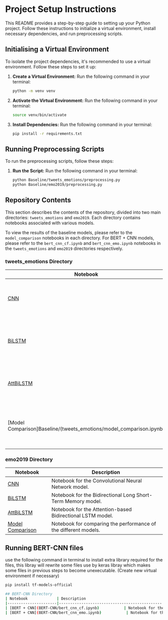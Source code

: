 # Project Setup Instructions

This README provides a step-by-step guide to setting up your Python project. Follow these instructions to initialize a virtual environment, install necessary dependencies, and run preprocessing scripts.

## Initialising a Virtual Environment

To isolate the project dependencies, it's recommended to use a virtual environment. Follow these steps to set it up:

1. **Create a Virtual Environment:** Run the following command in your terminal:

   ```bash
   python -m venv venv

2. **Activate the Virtual Environment:** Run the following command in your terminal:

   ```bash
   source venv/bin/activate

3. **Install Dependencies:** Run the following command in your terminal:

   ```bash
   pip install -r requirements.txt

## Running Preprocessing Scripts

To run the preprocessing scripts, follow these steps:


1. **Run the Script:** Run the following command in your terminal:

   ```bash
   python Baseline/tweets_emotions/preprocessing.py
   python Baseline/emo2019/preprocessing.py

## Repository Contents

This section describes the contents of the repository, divided into two main directories: `tweets_emotions` and `emo2019`. Each directory contains notebooks associated with various models.

To view the results of the baseline models, please refer to the `model_comparison` notebooks in each directory. For BERT + CNN models, please refer to the `bert_cnn_cf.ipynb` and `bert_cnn_emo.ipynb` notebooks in the `tweets_emotions` and `emo2019` directories respectively.


### tweets_emotions Directory

| Notebook             | Description                                  |
|----------------------|----------------------------------------------|
| [CNN](Baseline/tweets_emotions/cnn_te.ipynb)                  | Notebook for the Convolutional Neural Network model. |
| [BiLSTM](Baseline/tweets_emotions/bi_lstm_te.ipynb)               | Notebook for the Bidirectional Long Short-Term Memory model. |
| [AttBiLSTM](Baseline/tweets_emotions/att_bi_lstm_te.ipynb)            | Notebook for the Attention-based Bidirectional LSTM model. |
| [Model Comparison]Baseline/(tweets_emotions/model_comparison.ipynb)     | Notebook for comparing the performance of the different models. |

### emo2019 Directory

| Notebook             | Description                                  |
|----------------------|----------------------------------------------|
| [CNN](Baseline/emo2019/cnn_emo.ipynb)                  | Notebook for the Convolutional Neural Network model. |
| [BiLSTM](Baseline/emo2019/bi_lstm_emo.ipynb)               | Notebook for the Bidirectional Long Short-Term Memory model. |
| [AttBiLSTM](Baseline/emo2019/att_bi_lstm_emo.ipynb)            | Notebook for the Attention-based Bidirectional LSTM model. |
| [Model Comparison](Baseline/emo2019/model_comparison.ipynb)     | Notebook for comparing the performance of the different models. |



## Running BERT-CNN files
   use the following command in terminal to install extra library required for the files, this libray will rewrite some files use by keras libray which makes some files in previous steps to become unexecutable. (Create new virtual environment if necessary)
   ```bash
   pip install tf-models-official
   
## BERT-CNN Directory
| Notebook             | Description                                  |
|----------------------|----------------------------------------------|
| [BERT + CNN](BERT-CNN/bert_cnn_cf.ipynb)           | Notebook for the combination of BERT and CNN models. |
| [BERT + CNN](BERT-CNN/bert_cnn_emo.ipynb)           | Notebook for the combination of BERT and CNN models. |



